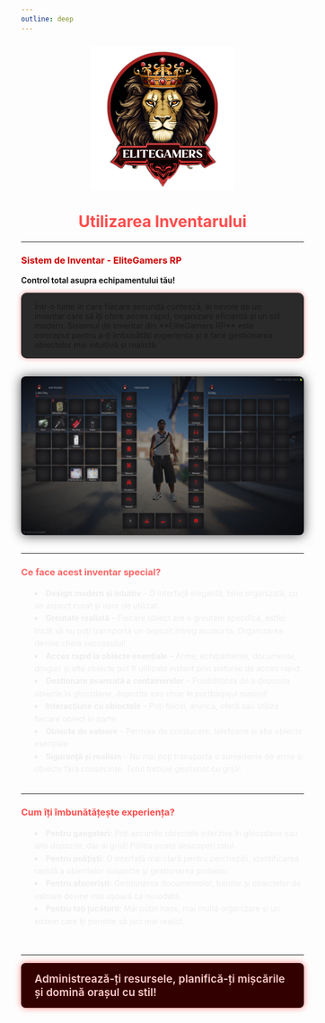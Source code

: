 ```yaml
---
outline: deep
---
```

<img src="../public/elitegamers.png" alt="pozaRegulament" width="256" height="256" style="display: block; margin: 1.5rem auto;">

# <center style="color: #ff4d4d; font-weight: 700;">Utilizarea Inventarului</center>

---

### <span style="color: #cc0000;">Sistem de Inventar - EliteGamers RP</span>  
**Control total asupra echipamentului tău!**

<div style="background: #2a2a2a; padding: 1rem 1.5rem; border-radius: 10px; box-shadow: 0 0 10px rgba(255, 0, 0, 0.4); margin-bottom: 2rem;">
Într-o lume în care fiecare secundă contează, ai nevoie de un inventar care să îți ofere acces rapid, organizare eficientă și un stil modern.  
Sistemul de inventar din **EliteGamers RP** este conceput pentru a-ți îmbunătăți experiența și a face gestionarea obiectelor mai intuitivă și realistă.
</div>

<img src="../public/inventar/inventar.png" alt="pozaInventar" width="1920" height="1080" style="display: block; margin: 0 auto 2rem auto; border-radius: 8px; box-shadow: 0 1px 20px rgba(0, 0, 0, 0.7); max-width: 100%; height: auto;">

---

### <span style="color: #ff6666;">Ce face acest inventar special?</span>
<ul style="list-style: inside disc; color: #eee; line-height: 1.6; max-width: 700px; margin: 0 auto 2rem auto;">
  <li><strong>Design modern și intuitiv</strong> – O interfață elegantă, bine organizată, cu un aspect curat și ușor de utilizat.</li>
  <li><strong>Greutate realistă</strong> – Fiecare obiect are o greutate specifică, astfel încât să nu poți transporta un depozit întreg asupra ta. Organizarea devine cheia succesului!</li>
  <li><strong>Acces rapid la obiecte esențiale</strong> – Arme, echipamente, documente, droguri și alte obiecte pot fi utilizate instant prin sloturile de acces rapid.</li>
  <li><strong>Gestionare avansată a containerelor</strong> – Posibilitatea de a depozita obiecte în ghiozdane, depozite sau chiar în portbagajul mașinii!</li>
  <li><strong>Interacțiune cu obiectele</strong> – Poți folosi, arunca, oferă sau utiliza fiecare obiect în parte.</li>
  <li><strong>Obiecte de valoare</strong> – Permise de conducere, telefoane și alte obiecte esențiale.</li>
  <li><strong>Siguranță și realism</strong> – Nu mai poți transporta o sumedenie de arme și obiecte fără consecințe. Totul trebuie gestionat cu grijă!</li>
</ul>

---

### <span style="color: #ff4d4d;">Cum îți îmbunătățește experiența?</span>
<ul style="list-style: inside square; color: #eee; line-height: 1.6; max-width: 700px; margin: 0 auto 3rem auto;">
  <li><strong>Pentru gangsteri:</strong> Poți ascunde obiectele interzise în ghiozdane sau alte depozite, dar ai grijă! Poliția poate descoperi totul.</li>
  <li><strong>Pentru polițiști:</strong> O interfață mai clară pentru percheziții, identificarea rapidă a obiectelor suspecte și gestionarea probelor.</li>
  <li><strong>Pentru afaceriști:</strong> Gestionarea documentelor, banilor și obiectelor de valoare devine mai ușoară ca niciodată.</li>
  <li><strong>Pentru toți jucătorii:</strong> Mai puțin haos, mai multă organizare și un sistem care îți permite să joci mai realist.</li>
</ul>

---

<div style="background: #330000; color: #ffcccc; padding: 1rem 1.5rem; border-radius: 8px; box-shadow: 0 0 12px rgba(255, 77, 77, 0.7); max-width: 700px; margin: 0 auto; font-weight: 600; font-size: 1.2rem;">
Administrează-ți resursele, planifică-ți mișcările și domină orașul cu stil!
</div>
